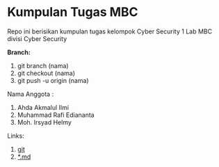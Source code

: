 # **Kumpulan Tugas MBC**

Repo ini berisikan kumpulan tugas kelompok Cyber Security 1 Lab MBC divisi Cyber Security

**Branch:**

1. git branch (nama)
2. git checkout (nama)
3. git push -u origin (nama)

Nama Anggota :

1. Ahda Akmalul Ilmi
2. Muhammad Rafi Ediananta
3. Moh. Irsyad Helmy

Links:
1. [git](https://education.github.com/git-cheat-sheet-education.pdf)
2. [*.md](https://docs.github.com/en/get-started/writing-on-github/getting-started-with-writing-and-formatting-on-github/basic-writing-and-formatting-syntax)